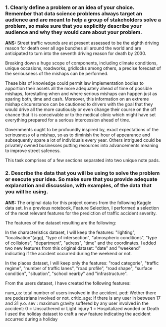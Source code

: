 ### 1. Clearly define a problem or an idea of your choice. Remember that data science problems always target an audience and are meant to help a group of stakeholders solve a problem, so make sure that you explicitly describe your audience and why they would care about your problem.

**ANS:** Street traffic wounds are at present assessed to be the eighth driving reason for death over all age bunches all around the world and are anticipated to turn into the seventh driving reason for death by 2030.

Breaking down a huge scope of components, including climate conditions, unique occasions, roadworks, gridlocks among others, a precise forecast of the seriousness of the mishaps can be performed.

These bits of knowledge could permit law implementation bodies to apportion their assets all the more adequately ahead of time of possible mishaps, forestalling when and where serious mishaps can happen just as sparing both, time and cash. Moreover, this information on an extreme mishap circumstance can be cautioned to drivers with the goal that they would drive all the more cautiously or even change their course on the off chance that it is conceivable or to the medical clinic which might have set everything prepared for a serious intercession ahead of time.

Governments ought to be profoundly inspired by, exact expectations of the seriousness of a mishap, so as to diminish the hour of appearance and subsequently spare a lot of individuals every year. Others intrigued could be privately owned businesses putting resources into advancements meaning to improve street safeness.

This task comprises of a few sections separated into two unique note pads.


### 2. Describe the data that you will be using to solve the problem or execute your idea. So make sure that you provide adequate explanation and discussion, with examples, of the data that you will be using.

**ANS:** The original data for this project comes from the following Kaggle data set. In a previous notebook, Feature Selection, I performed a selection of the most relevant features for the prediction of traffic accident severity.

The features of the dataset resulting are the following:

In the characteristics dataset, I will keep the features: "lighting", "localisation"(agg), "type of intersection", "atmospheric conditions", "type of collisions", "department", "adress", "time" and the coordinates. I added two new features from this original dataset: "date" and "weekend" indicating if the accident occurred during the weekend or not.

In the places dataset, I will keep only the features: "road categorie", "traffic regime", "number of traffic lanes", "road profile", "road shape", "surface condition", "situation", "school nearby" and "infrastructure".

From the users dataset, I have created the following features:

num_us: total number of users involved in the accident.
ped: Wether there are pedestrians involved or not.
critic_age: If there is any user in between 17 and 31 y.o.
sev : maximum gravity suffered by any user involved in the accident:
0 = Unscathered or Light injury
1 = Hospitalized wonded or Death
I used the holiday dataset to craft a new feature indicating the accident accurred during a holiday
